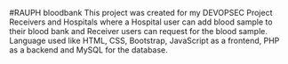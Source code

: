 #RAUPH bloodbank
This project was created for my DEVOPSEC Project 
 Receivers and Hospitals where a Hospital user can add blood sample to their blood bank and Receiver users can request for the blood sample. Language used like HTML, CSS, Bootstrap, JavaScript as a frontend, PHP as a backend and MySQL for the database.
